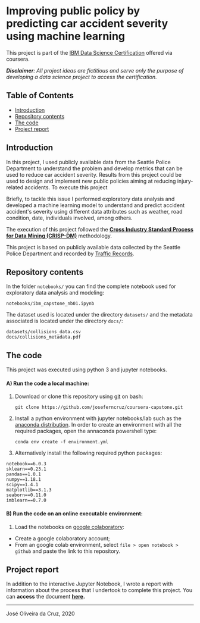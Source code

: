 # Improving public policy by predicting car accident severity using machine learning

This project is part of the [IBM Data Science Certification](https://www.coursera.org/professional-certificates/ibm-data-science) offered via coursera.

*__Disclaimer__: All project ideas are fictitious and serve only the purpose of developing a data science project to access the certification.*


## Table of Contents

- [Introduction](#introduction)
- [Repository contents](#repository-contents)
- [The code](#the-code)
- [Project report](#project-report)





## Introduction

In this project, I used publicly available data from the Seattle Police Department to understand the problem and develop metrics that can be used to reduce car accident severity. Results from this project could be used to design and implement new public policies aiming at reducing injury-related accidents.
To execute this project

Briefly, to tackle this issue I performed exploratory data analysis and developed a machine learning model to understand and predict accident accident's severity using different data attributes such as weather, road condition, date, individuals involved, among others.

The execution of this project followed the [**Cross Industry Standard Process for Data Mining (CRISP-DM)**](https://www.sv-europe.com/crisp-dm-methodology/) methodology.

This project is based on publicly available data collected by the Seattle Police Department and recorded by [Traffic Records](https://data-seattlecitygis.opendata.arcgis.com/datasets/collisions).


## Repository contents

In the folder `notebooks/` you can find the complete notebook used for exploratory data analysis and modeling:  

`notebooks/ibm_capstone_nb01.ipynb`

The dataset used is located under the directory `datasets/` and the metadata associated is located under the directory `docs/`:  

`datasets/collisions_data.csv`  
`docs/collisions_metadata.pdf`


## The code

This project was executed using python 3 and jupyter notebooks.


#### A) Run the code a local machine:

1) Download or clone this repository using [git](https://git-scm.com/downloads) on bash:  

      `git clone https://github.com/joseferncruz/coursera-capstone.git`

2) Install a python environment with jupyter notebooks/lab such as the [anaconda distribution](https://www.anaconda.com/products/individual). In order to create an environment with all the required packages, open the annaconda powershell type:  

      `conda env create -f environment.yml`

3) Alternatively install the following required python packages:  

`notebook==6.0.3`  
`sklearn==0.23.1`  
`pandas==1.0.1`  
`numpy==1.18.1`  
`scipy==1.4.1`  
`matplotlib==3.1.3`  
`seaborn==0.11.0`  
`imblearn==0.7.0`


#### B) Run the code on an online executable environment:

1) Load the notebooks on [google colaboratory](https://colab.research.google.com):
- Create a google colaboratory account;
- From an google colab environment, select `file > open notebook > github` and paste the link to this repository.


## Project report


In addition to the interactive Jupyter Notebook, I wrote a report with information about the process that I undertook to complete this project. You can **access** the document **[here](https://docs.google.com/document/d/15EvVyyEokxCvwtYD3CShfXqDteALbU_kGJTnf0WRIVI/edit?usp=sharing).**


---

José Oliveira da Cruz, 2020
